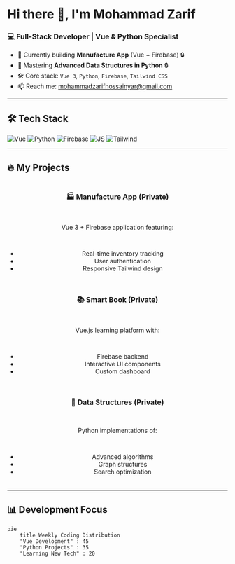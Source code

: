 # Hi there 👋, I'm Mohammad Zarif

### 💻 Full-Stack Developer | Vue & Python Specialist

- 🔭 Currently building **Manufacture App** (Vue + Firebase) 🔒
- 🌱 Mastering **Advanced Data Structures in Python** 🔒
- 🛠 Core stack: `Vue 3`, `Python`, `Firebase`, `Tailwind CSS`
- 📫 Reach me: [mohammadzarifhossainyar@gmail.com](mailto:mohammadzarifhossainyar@gmail.com)

---

## 🛠 Tech Stack
<p align="left">
  <img src="https://img.shields.io/badge/Vue.js-35495E?logo=vuedotjs&logoColor=4FC08D" alt="Vue">
  <img src="https://img.shields.io/badge/Python-3776AB?logo=python&logoColor=white" alt="Python">
  <img src="https://img.shields.io/badge/Firebase-FFCA28?logo=firebase&logoColor=black" alt="Firebase">
  <img src="https://img.shields.io/badge/JavaScript-F7DF1E?logo=javascript&logoColor=black" alt="JS">
  <img src="https://img.shields.io/badge/Tailwind_CSS-38B2AC?logo=tailwind-css&logoColor=white" alt="Tailwind">
</p>

---

## 🔥 My Projects

<div align="center" style="display: grid; grid-template-columns: repeat(auto-fit, minmax(300px, 1fr)); gap: 15px; margin: 20px 0;">

### 🏭 Manufacture App (Private)
Vue 3 + Firebase application featuring:
- Real-time inventory tracking
- User authentication
- Responsive Tailwind design

### 📚 Smart Book (Private)
Vue.js learning platform with:
- Firebase backend
- Interactive UI components
- Custom dashboard

### 🐍 Data Structures (Private)
Python implementations of:
- Advanced algorithms
- Graph structures
- Search optimization

</div>

---

## 📊 Development Focus
```mermaid
pie
    title Weekly Coding Distribution
    "Vue Development" : 45
    "Python Projects" : 35
    "Learning New Tech" : 20
